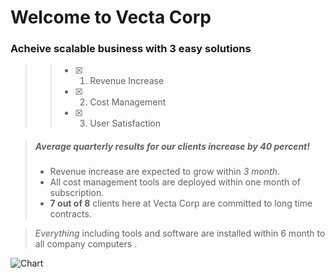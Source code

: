 # Welcome to Vecta Corp #

### Acheive scalable business with 3 easy solutions ###  

>> - [x] 1. Revenue Increase
>> - [x] 2. Cost Management
>> - [x] 3. User Satisfaction  

> ##### Average quarterly results for our clients increase by 40 percent!
>
> - Revenue increase are expected to grow within *3 month*.
> - All cost management tools are deployed within one month of subscription.
> - **7 out of 8** clients here at Vecta Corp are committed to long time contracts.

>  *Everything* including tools and software are installed within 6 month to all company computers .

![Chart](https://ibb.co/StbgGF2)


